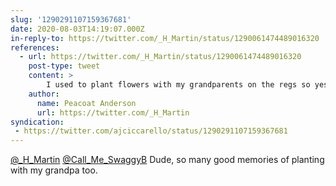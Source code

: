 ```yaml
---
slug: '1290291107159367681'
date: 2020-08-03T14:19:07.000Z
in-reply-to: https://twitter.com/_H_Martin/status/1290061474489016320
references:
  - url: https://twitter.com/_H_Martin/status/1290061474489016320
    post-type: tweet
    content: >
        I used to plant flowers with my grandparents on the regs so yes
    author:
      name: Peacoat Anderson
      url: https://twitter.com/_H_Martin
syndication:
 - https://twitter.com/ajciccarello/status/1290291107159367681
---
```


[@_H_Martin](https://twitter.com/_H_Martin) [@Call_Me_SwaggyB](https://twitter.com/Call_Me_SwaggyB) Dude, so many good memories of planting with my grandpa too.
